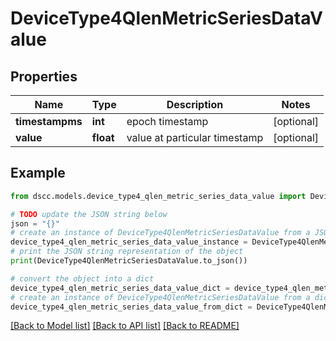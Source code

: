 # DeviceType4QlenMetricSeriesDataValue


## Properties

Name | Type | Description | Notes
------------ | ------------- | ------------- | -------------
**timestampms** | **int** | epoch timestamp | [optional] 
**value** | **float** | value at particular timestamp | [optional] 

## Example

```python
from dscc.models.device_type4_qlen_metric_series_data_value import DeviceType4QlenMetricSeriesDataValue

# TODO update the JSON string below
json = "{}"
# create an instance of DeviceType4QlenMetricSeriesDataValue from a JSON string
device_type4_qlen_metric_series_data_value_instance = DeviceType4QlenMetricSeriesDataValue.from_json(json)
# print the JSON string representation of the object
print(DeviceType4QlenMetricSeriesDataValue.to_json())

# convert the object into a dict
device_type4_qlen_metric_series_data_value_dict = device_type4_qlen_metric_series_data_value_instance.to_dict()
# create an instance of DeviceType4QlenMetricSeriesDataValue from a dict
device_type4_qlen_metric_series_data_value_from_dict = DeviceType4QlenMetricSeriesDataValue.from_dict(device_type4_qlen_metric_series_data_value_dict)
```
[[Back to Model list]](../README.md#documentation-for-models) [[Back to API list]](../README.md#documentation-for-api-endpoints) [[Back to README]](../README.md)


